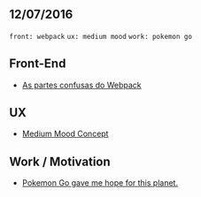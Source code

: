 12/07/2016
----------

`front: webpack` `ux: medium mood` `work: pokemon go`

## Front-End

- [As partes confusas do Webpack](https://medium.com/@oieduardorabelo/as-partes-confusas-do-webpack-f218cfb2d673#.woo8zvp31)

## UX

- [Medium Mood Concept](https://uxdesign.cc/medium-mood-concept-7dfb02a6be68#.7h0lz9z28)

## Work / Motivation

- [Pokemon Go gave me hope for this planet.](https://medium.com/hi-my-name-is-jon/pokemon-go-kept-my-head-above-water-this-week-942bf4c33e1b#.7hfbl9gg8)
